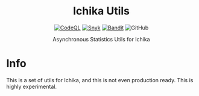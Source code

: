 <div align=center>

# Ichika Utils

[![CodeQL](https://github.com/No767/Ichika-Utils/actions/workflows/codeql.yml/badge.svg)](https://github.com/No767/Ichika-Utils/actions/workflows/codeql.yml) [![Snyk](https://github.com/No767/Ichika-Utils/actions/workflows/snyk.yml/badge.svg)](https://github.com/No767/Ichika-Utils/actions/workflows/snyk.yml) [![Bandit](https://github.com/No767/Ichika-Utils/actions/workflows/bandit.yml/badge.svg)](https://github.com/No767/Ichika-Utils/actions/workflows/bandit.yml) ![GitHub](https://img.shields.io/github/license/No767/Ichika-Utils?label=License&logo=github)

Asynchronous Statistics Utils for Ichika

<div align=left>

# Info

This is a set of utils for Ichika, and this is not even production ready. This is highly experimental.